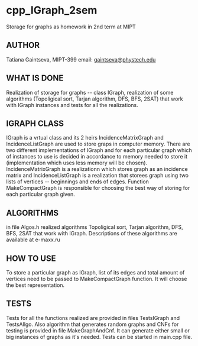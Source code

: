 # cpp_IGraph_2sem
Storage for graphs as homework in 2nd term at MIPT


AUTHOR
---------------------------

Tatiana Gaintseva, MIPT-399
email: gaintseva@phystech.edu


WHAT IS DONE
---------------------------

Realization of storage for graphs -- class IGraph, realization of some algorithms (Topoligical sort, Tarjan algorithm, DFS, BFS, 2SAT) that work with IGraph instances and tests for all the realizations.


IGRAPH CLASS
---------------------------

IGraph is a vrtual class and its 2 heirs IncidenceMatrixGraph and IncidenceListGraph are used to store graps in computer memory. There are two different implementations of IGraph and for each particular graph which of instances to use is decided in accordance to memory needed to store it (implementation which uses less memory will be chosen). IncidenceMatrixGraph is a realizationn which stores graph as an incidence matrix and IncidenceListGraph is a realization that storees graph using two lists of vertices -- beginnings and ends of edges. Function MakeCompactGraph is responsible for choosing the best way of storing for each particular graph given.


ALGORITHMS 
---------------------------

in file Algos.h realized algorithms Topoligical sort, Tarjan algorithm, DFS, BFS, 2SAT that work with IGraph. Descriptions of these algorithms are available at e-maxx.ru


HOW TO USE
---------------------------

To store a particular graph as IGraph, list of its edges and total amount of vertices need to be passed to MakeCompactGraph function. It will choose the best representation.


TESTS
--------------------------

Tests for all the functions realized are provided in files TestsIGraph and TestsAllgo. Also algorithm that generates random graphs and CNFs for testing is provided in file MakeGraphAndCnf. It can generate either small or big instances of graphs as it's needed. Tests can be started in main.cpp file.
